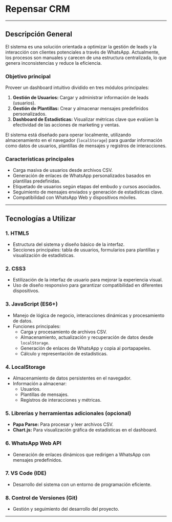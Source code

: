 # Repensar CRM

---

## **Descripción General**
El sistema es una solución orientada a optimizar la gestión de leads y la interacción con clientes potenciales a través de WhatsApp. Actualmente, los procesos son manuales y carecen de una estructura centralizada, lo que genera inconsistencias y reduce la eficiencia.

### **Objetivo principal**
Proveer un dashboard intuitivo dividido en tres módulos principales:  
1. **Gestión de Usuarios:** Cargar y administrar información de leads (usuarios).  
2. **Gestión de Plantillas:** Crear y almacenar mensajes predefinidos personalizados.  
3. **Dashboard de Estadísticas:** Visualizar métricas clave que evalúen la efectividad de las acciones de marketing y ventas.  

El sistema está diseñado para operar localmente, utilizando almacenamiento en el navegador (`localStorage`) para guardar información como datos de usuarios, plantillas de mensajes y registros de interacciones.

### **Características principales**
- Carga masiva de usuarios desde archivos CSV.  
- Generación de enlaces de WhatsApp personalizados basados en plantillas predefinidas.  
- Etiquetado de usuarios según etapas del embudo y cursos asociados.  
- Seguimiento de mensajes enviados y generación de estadísticas clave.  
- Compatibilidad con WhatsApp Web y dispositivos móviles.

---

## **Tecnologías a Utilizar**

### **1. HTML5**
- Estructura del sistema y diseño básico de la interfaz.
- Secciones principales: tabla de usuarios, formularios para plantillas y visualización de estadísticas.

### **2. CSS3**
- Estilización de la interfaz de usuario para mejorar la experiencia visual.
- Uso de diseño responsivo para garantizar compatibilidad en diferentes dispositivos.

### **3. JavaScript (ES6+)**
- Manejo de lógica de negocio, interacciones dinámicas y procesamiento de datos.
- Funciones principales: 
  - Carga y procesamiento de archivos CSV.
  - Almacenamiento, actualización y recuperación de datos desde `localStorage`.
  - Generación de enlaces de WhatsApp y copia al portapapeles.
  - Cálculo y representación de estadísticas.

### **4. LocalStorage**
- Almacenamiento de datos persistentes en el navegador.
- Información a almacenar:
  - Usuarios.
  - Plantillas de mensajes.
  - Registros de interacciones y métricas.

### **5. Librerías y herramientas adicionales (opcional)**
- **Papa Parse:** Para procesar y leer archivos CSV.
- **Chart.js:** Para visualización gráfica de estadísticas en el dashboard.

### **6. WhatsApp Web API**
- Generación de enlaces dinámicos que redirigen a WhatsApp con mensajes predefinidos.

### **7. VS Code (IDE)**
- Desarrollo del sistema con un entorno de programación eficiente.

### **8. Control de Versiones (Git)**
- Gestión y seguimiento del desarrollo del proyecto.

---
